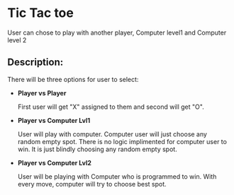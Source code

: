 # Tic Tac toe
User can chose to play with another player, Computer level1 and Computer level 2

## Description:
There will be three options for user to select:

* **Player vs Player**

  First user will get "X" assigned to them and second will get "O".

* **Player vs Computer Lvl1**

  User will play with computer. Computer user will just choose any random empty spot.
  There is no logic implimented for computer user to win. It is just blindly choosing any
  random empty spot.

* **Player vs Computer Lvl2**

  User will be playing with Computer who is programmed to win. With every move, computer will
  try to choose best spot.



